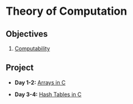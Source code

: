 # Theory of Computation

## Objectives

1. [Computability](objectives/computability)

## Project

* **Day 1-2:** [Arrays in C](https://github.com/LambdaSchool/Arrays)

* **Day 3-4:** [Hash Tables in C](https://github.com/LambdaSchool/Hash-Tables)
